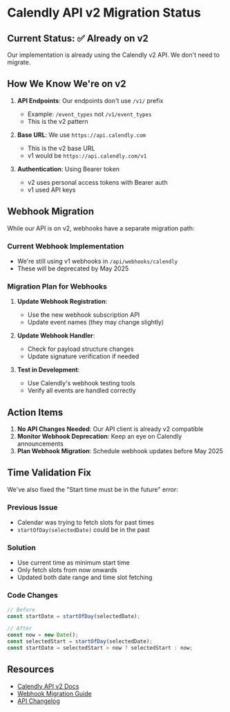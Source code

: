 # Calendly API v2 Migration Status

## Current Status: ✅ Already on v2

Our implementation is already using the Calendly v2 API. We don't need to migrate.

## How We Know We're on v2

1. **API Endpoints**: Our endpoints don't use `/v1/` prefix
   - Example: `/event_types` not `/v1/event_types`
   - This is the v2 pattern

2. **Base URL**: We use `https://api.calendly.com`
   - This is the v2 base URL
   - v1 would be `https://api.calendly.com/v1`

3. **Authentication**: Using Bearer token
   - v2 uses personal access tokens with Bearer auth
   - v1 used API keys

## Webhook Migration

While our API is on v2, webhooks have a separate migration path:

### Current Webhook Implementation
- We're still using v1 webhooks in `/api/webhooks/calendly`
- These will be deprecated by May 2025

### Migration Plan for Webhooks

1. **Update Webhook Registration**:
   - Use the new webhook subscription API
   - Update event names (they may change slightly)

2. **Update Webhook Handler**:
   - Check for payload structure changes
   - Update signature verification if needed

3. **Test in Development**:
   - Use Calendly's webhook testing tools
   - Verify all events are handled correctly

## Action Items

1. **No API Changes Needed**: Our API client is already v2 compatible
2. **Monitor Webhook Deprecation**: Keep an eye on Calendly announcements
3. **Plan Webhook Migration**: Schedule webhook updates before May 2025

## Time Validation Fix

We've also fixed the "Start time must be in the future" error:

### Previous Issue
- Calendar was trying to fetch slots for past times
- `startOfDay(selectedDate)` could be in the past

### Solution
- Use current time as minimum start time
- Only fetch slots from now onwards
- Updated both date range and time slot fetching

### Code Changes
```typescript
// Before
const startDate = startOfDay(selectedDate);

// After  
const now = new Date();
const selectedStart = startOfDay(selectedDate);
const startDate = selectedStart > now ? selectedStart : now;
```

## Resources
- [Calendly API v2 Docs](https://developer.calendly.com/api-docs/v2)
- [Webhook Migration Guide](https://developer.calendly.com/api-docs/docs/migrating-to-v2-webhooks)
- [API Changelog](https://developer.calendly.com/api-docs/changelog)